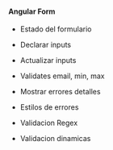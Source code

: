 #### Angular Form

- Estado del formulario
- Declarar inputs
- Actualizar inputs
- Validates email, min, max


- Mostrar errores detalles
- Estilos de errores
- Validacion Regex
- Validacion dinamicas
